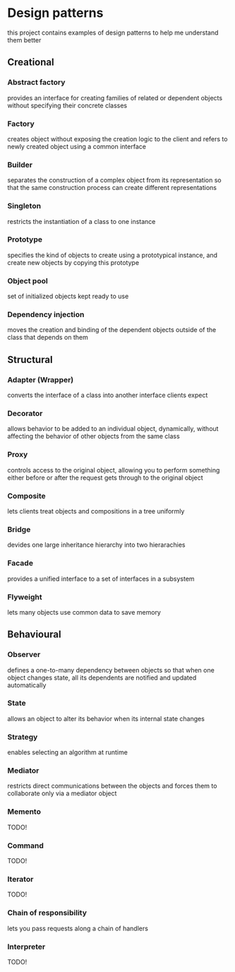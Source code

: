 # Design patterns
this project contains examples of design patterns to help me understand them better

## Creational

### Abstract factory
provides an interface for creating families of related or dependent objects without specifying their concrete classes

### Factory
creates object without exposing the creation logic to the client and refers to newly created object using a common interface

### Builder
separates the construction of a complex object from its representation so that the same construction process can create different representations

### Singleton
restricts the instantiation of a class to one instance

### Prototype
specifies the kind of objects to create using a prototypical instance, and create new objects by copying this prototype

### Object pool
set of initialized objects kept ready to use

### Dependency injection
moves the creation and binding of the dependent objects outside of the class that depends on them

## Structural

### Adapter (Wrapper)
converts the interface of a class into another interface clients expect

### Decorator
allows behavior to be added to an individual object, dynamically, without affecting the behavior of other objects from the same class

### Proxy
controls access to the original object, allowing you to perform something either before or after the request gets through to the original object

### Composite
lets clients treat objects and compositions in a tree uniformly

### Bridge
devides one large inheritance hierarchy into two hierarachies

### Facade
provides a unified interface to a set of interfaces in a subsystem

### Flyweight
lets many objects use common data to save memory

## Behavioural

### Observer
defines a one-to-many dependency between objects so that when one object changes state, all its dependents are notified and updated automatically

### State
allows an object to alter its behavior when its internal state changes

### Strategy
enables selecting an algorithm at runtime

### Mediator
restricts direct communications between the objects and forces them to collaborate only via a mediator object

### Memento
TODO!

### Command
TODO!

### Iterator
TODO!

### Chain of responsibility
lets you pass requests along a chain of handlers

### Interpreter
TODO!